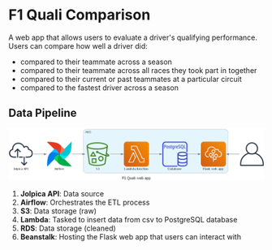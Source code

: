 # F1 Quali Comparison
A web app that allows users to evaluate a driver's qualifying performance. Users can compare how well a driver did:
  - compared to their teammate across a season
  - compared to their teammate across all races they took part in together
  - compared to their current or past teammates at a particular circuit
  - compared to the fastest driver across a season

## Data Pipeline
![Project Pipeline](https://github.com/JaiChandak/F1_quali_comparison/blob/main/f1_quali_web_app.png)
1. **Jolpica API**: Data source
2. **Airflow**: Orchestrates the ETL process
3. **S3**: Data storage (raw)
4. **Lambda**: Tasked to insert data from csv to PostgreSQL database
5. **RDS**: Data storage (cleaned)
6. **Beanstalk**: Hosting the Flask web app that users can interact with
